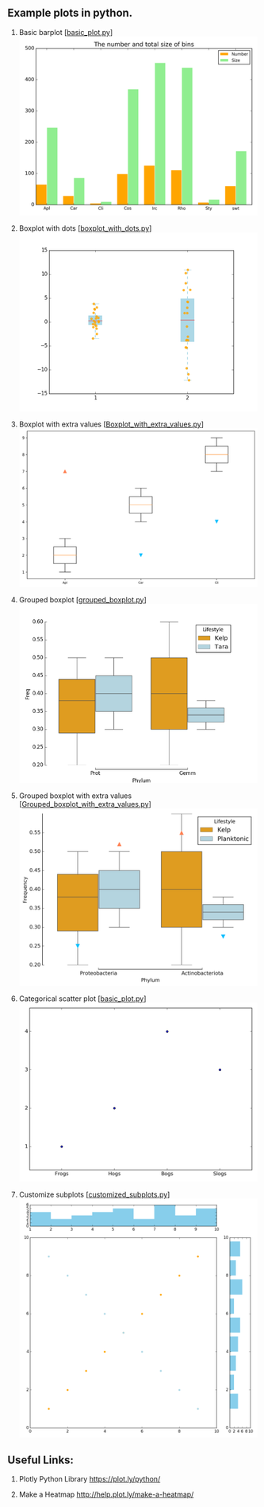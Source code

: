 
Example plots in python.
------

1. Basic barplot [[basic_plot.py](basic_plot.py)]
   ![basic_barplot](basic_barplot.png)

1. Boxplot with dots [[boxplot_with_dots.py](boxplot_with_dots.py)]
   ![boxplot_with_dots.png](boxplot_with_dots.png)

1. Boxplot with extra values [[Boxplot_with_extra_values.py](Boxplot_with_extra_values.py)]
   ![Boxplot_with_extra_values.png](Boxplot_with_extra_values.png)

1. Grouped boxplot [[grouped_boxplot.py](grouped_boxplot.py)]
   ![grouped_boxplot.png](grouped_boxplot.png)

1. Grouped boxplot with extra values [[Grouped_boxplot_with_extra_values.py](Grouped_boxplot_with_extra_values.py)]
   ![Grouped_boxplot_with_extra_values.png](Grouped_boxplot_with_extra_values.png)

1. Categorical scatter plot [[basic_plot.py](basic_plot.py)]
   ![categorical_scatter_plot.png](categorical_scatter_plot.png)

1. Customize subplots [[customized_subplots.py](customized_subplots.py)]
   ![customized_subplots.png](customized_subplots.png)


Useful Links:
------

1. Plotly Python Library
https://plot.ly/python/

2. Make a Heatmap
http://help.plot.ly/make-a-heatmap/
